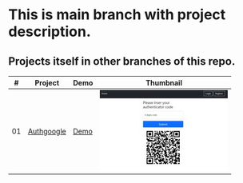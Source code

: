 # This is main branch with project description.
## Projects itself in other branches of this repo.

|  #  | Project  | Demo          |Thumbnail|
| :-: | -------- | ------------- |---------|
|01| [Authgoogle](https://github.com/xml12333/djangoPy/tree/01-authGoogle)| [Demo](https://nikt-django-authGoogle.netlify.app/)| ![Thumbnail](info/01-authGoogle/info_thumbnail.jpg)|
